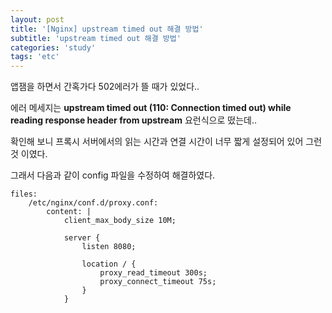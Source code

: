 ```yaml
---
layout: post
title: '[Nginx] upstream timed out 해결 방법'
subtitle: 'upstream timed out 해결 방법'
categories: 'study'
tags: 'etc'
---
```


앱잼을 하면서 간혹가다 502에러가 뜰 때가 있었다.. 

에러 메세지는 **upstream timed out (110: Connection timed out) while reading response header from upstream** 요런식으로 떴는데..

확인해 보니 프록시 서버에서의 읽는 시간과 연결 시간이 너무 짧게 설정되어 있어 그런것 이였다.

그래서 다음과 같이 config 파일을 수정하여 해결하였다.

```
files:
    /etc/nginx/conf.d/proxy.conf:
        content: |
            client_max_body_size 10M; 
            
            server {
                listen 8080;

                location / {
                    proxy_read_timeout 300s;
                    proxy_connect_timeout 75s;
                }
            }
      
```